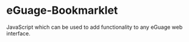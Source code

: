 # eGuage-Bookmarklet
JavaScript which can be used to add functionality to any eGuage web interface.
